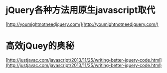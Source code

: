 # jQuery各种方法用原生javascript取代
 [http://youmightnotneedjquery.com/](http://youmightnotneedjquery.com/)
 
# 高效jQuey的奥秘
 [http://justjavac.com/javascript/2013/11/25/writing-better-jquery-code.html](http://justjavac.com/javascript/2013/11/25/writing-better-jquery-code.html)